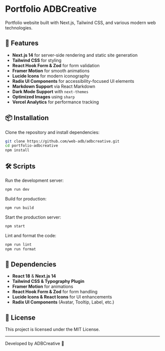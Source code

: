 # Portfolio ADBCreative

Portfolio website built with Next.js, Tailwind CSS, and various modern web technologies.

## 🚀 Features
- **Next.js 14** for server-side rendering and static site generation
- **Tailwind CSS** for styling
- **React Hook Form & Zod** for form validation
- **Framer Motion** for smooth animations
- **Lucide Icons** for modern iconography
- **Radix UI Components** for accessibility-focused UI elements
- **Markdown Support** via React Markdown
- **Dark Mode Support** with `next-themes`
- **Optimized Images** using `sharp`
- **Vercel Analytics** for performance tracking

## 📦 Installation

Clone the repository and install dependencies:

```sh
git clone https://github.com/web-adb/adbcreative.git
cd portfolio-adbcreative
npm install
```

## 🛠️ Scripts

Run the development server:
```sh
npm run dev
```

Build for production:
```sh
npm run build
```

Start the production server:
```sh
npm start
```

Lint and format the code:
```sh
npm run lint
npm run format
```

## 📄 Dependencies
- **React 18** & **Next.js 14**
- **Tailwind CSS & Typography Plugin**
- **Framer Motion** for animations
- **React Hook Form & Zod** for form handling
- **Lucide Icons & React Icons** for UI enhancements
- **Radix UI Components** (Avatar, Tooltip, Label, etc.)

## 📜 License
This project is licensed under the MIT License.

---

Developed by ADBCreative 🎨

